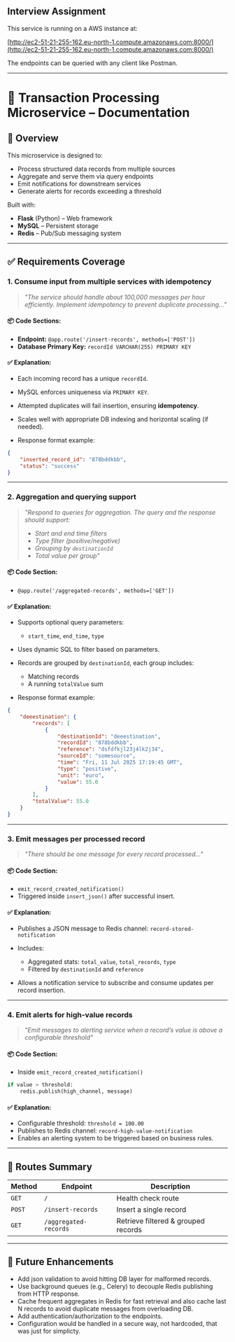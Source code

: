 ## Interview Assignment 

This service is running on a AWS instance at:

[http://ec2-51-21-255-162.eu-north-1.compute.amazonaws.com:8000/](http://ec2-51-21-255-162.eu-north-1.compute.amazonaws.com:8000/)

The endpoints can be queried with any client like Postman.

---

# 🧾 Transaction Processing Microservice – Documentation

## 📌 Overview

This microservice is designed to:

* Process structured data records from multiple sources
* Aggregate and serve them via query endpoints
* Emit notifications for downstream services
* Generate alerts for records exceeding a threshold

Built with:

* **Flask** (Python) – Web framework
* **MySQL** – Persistent storage
* **Redis** – Pub/Sub messaging system

---

## ✅ Requirements Coverage

### 1. **Consume input from multiple services with idempotency**

> *"The service should handle about 100,000 messages per hour efficiently. Implement idempotency to prevent duplicate processing..."*

#### 📦 Code Sections:

* **Endpoint:** `@app.route('/insert-records', methods=['POST'])`
* **Database Primary Key:** `recordId VARCHAR(255) PRIMARY KEY`

#### ✅ Explanation:

* Each incoming record has a unique `recordId`.
* MySQL enforces uniqueness via `PRIMARY KEY`.
* Attempted duplicates will fail insertion, ensuring **idempotency**.
* Scales well with appropriate DB indexing and horizontal scaling (if needed).

* Response format example:

```json
{
    "inserted_record_id": "878bddkbb",
    "status": "success"
}
```

---

### 2. **Aggregation and querying support**

> *"Respond to queries for aggregation. The query and the response should support:*
>
> * *Start and end time filters*
> * *Type filter (positive/negative)*
> * *Grouping by `destinationId`*
> * *Total value per group"*

#### 📦 Code Section:

* `@app.route('/aggregated-records', methods=['GET'])`

#### ✅ Explanation:

* Supports optional query parameters:

  * `start_time`, `end_time`, `type`
* Uses dynamic SQL to filter based on parameters.
* Records are grouped by `destinationId`, each group includes:

  * Matching records
  * A running `totalValue` sum
* Response format example:

```json
{
    "deeestination": {
        "records": [
            {
                "destinationId": "deeestination",
                "recordId": "878bddkbb",
                "reference": "dsfdfkjl23j4lk2j34",
                "sourceId": "somesource",
                "time": "Fri, 11 Jul 2025 17:19:45 GMT",
                "type": "positive",
                "unit": "euro",
                "value": 55.0
            }
        ],
        "totalValue": 55.0
    }
}
```

---

### 3. **Emit messages per processed record**

> *"There should be one message for every record processed..."*

#### 📦 Code Section:

* `emit_record_created_notification()`
* Triggered inside `insert_json()` after successful insert.

#### ✅ Explanation:

* Publishes a JSON message to Redis channel: `record-stored-notification`
* Includes:

  * Aggregated stats: `total_value`, `total_records`, `type`
  * Filtered by `destinationId` and `reference`
* Allows a notification service to subscribe and consume updates per record insertion.

---

### 4. **Emit alerts for high-value records**

> *"Emit messages to alerting service when a record’s value is above a configurable threshold"*

#### 📦 Code Section:

* Inside `emit_record_created_notification()`

```python
if value > threshold:
    redis.publish(high_channel, message)
```

#### ✅ Explanation:

* Configurable threshold: `threshold = 100.00`
* Publishes to Redis channel: `record-high-value-notification`
* Enables an alerting system to be triggered based on business rules.

---

## 📌 Routes Summary

| Method | Endpoint              | Description                         |
| ------ | --------------------- | ----------------------------------- |
| `GET`  | `/`                   | Health check route                  |
| `POST` | `/insert-records`     | Insert a single record              |
| `GET`  | `/aggregated-records` | Retrieve filtered & grouped records |

---

## 🧪 Future Enhancements

* Add json validation to avoid hitting DB layer for malformed records.
* Use background queues (e.g., Celery) to decouple Redis publishing from HTTP response.
* Cache frequent aggregates in Redis for fast retrieval and also cache last N records to avoid duplicate messages from overloading DB.
* Add authentication/authorization to the endpoints.
* Configuration would be handled in a secure way, not hardcoded, that was just for simplicty.



